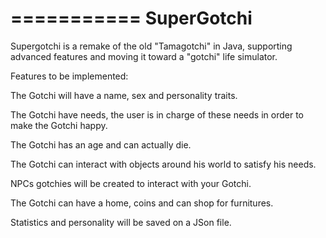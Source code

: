 ===========
SuperGotchi
===========

Supergotchi is a remake of the old "Tamagotchi" in Java, supporting advanced features and moving it toward a "gotchi" life simulator.

Features to be implemented:

The Gotchi will have a name, sex and personality traits.

The Gotchi have needs, the user is in charge of these needs in order to make the Gotchi happy.

The Gotchi has an age and can actually die. 

The Gotchi can interact with objects around his world to satisfy his needs.

NPCs gotchies will be created to interact with your Gotchi.

The Gotchi can have a home, coins and can shop for furnitures.

Statistics and personality will be saved on a JSon file.

